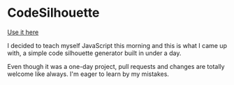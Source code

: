 CodeSilhouette
==============

[Use it here](http://chainsawpolice.github.io/codesilhouette/)

I decided to teach myself JavaScript this morning and this is what I came up with, a simple code silhouette generator built in under a day.

Even though it was a one-day project, pull requests and changes are totally welcome like always. I'm eager to learn by my mistakes.